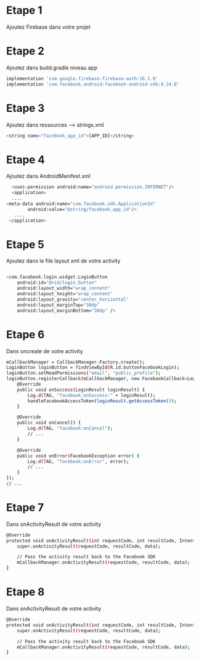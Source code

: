 # Etape 1 
Ajoutez Firebase dans votre projet

# Etape 2
Ajoutez dans build.gradle niveau app
```sh
implementation 'com.google.firebase:firebase-auth:16.1.0'
implementation 'com.facebook.android:facebook-android-sdk:4.34.0'

```

# Etape 3
Ajoutez dans ressources --> strings.xml
```sh
<string name="facebook_app_id">[APP_ID]</string>
```

# Etape 4
Ajoutez dans AndroidManifest.xml
```sh
  <uses-permission android:name="android.permission.INTERNET"/>
  <application>
  ....
<meta-data android:name="com.facebook.sdk.ApplicationId" 
        android:value="@string/facebook_app_id"/>
   ....
 </application>
```

# Etape 5
Ajoutez dans le file layout xml de votre activity
```sh

<com.facebook.login.widget.LoginButton
    android:id="@+id/login_button"
    android:layout_width="wrap_content"
    android:layout_height="wrap_content"
    android:layout_gravity="center_horizontal"
    android:layout_marginTop="30dp"
    android:layout_marginBottom="30dp" /> 
```

# Etape 6
Dans oncreate de votre activity
```sh
mCallbackManager = CallbackManager.Factory.create();
LoginButton loginButton = findViewById(R.id.buttonFacebookLogin);
loginButton.setReadPermissions("email", "public_profile");
loginButton.registerCallback(mCallbackManager, new FacebookCallback<LoginResult>() {
    @Override
    public void onSuccess(LoginResult loginResult) {
        Log.d(TAG, "facebook:onSuccess:" + loginResult);
        handleFacebookAccessToken(loginResult.getAccessToken());
    }

    @Override
    public void onCancel() {
        Log.d(TAG, "facebook:onCancel");
        // ...
    }

    @Override
    public void onError(FacebookException error) {
        Log.d(TAG, "facebook:onError", error);
        // ...
    }
});
// ...

```

# Etape 7
Dans onActivityResult de votre activity
```sh
@Override
protected void onActivityResult(int requestCode, int resultCode, Intent data) {
    super.onActivityResult(requestCode, resultCode, data);

    // Pass the activity result back to the Facebook SDK
    mCallbackManager.onActivityResult(requestCode, resultCode, data);
}
```
# Etape 8
Dans onActivityResult de votre activity
```sh
@Override
protected void onActivityResult(int requestCode, int resultCode, Intent data) {
    super.onActivityResult(requestCode, resultCode, data);

    // Pass the activity result back to the Facebook SDK
    mCallbackManager.onActivityResult(requestCode, resultCode, data);
}
```

